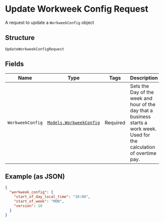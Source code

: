 
# Update Workweek Config Request

A request to update a `WorkweekConfig` object

## Structure

`UpdateWorkweekConfigRequest`

## Fields

| Name | Type | Tags | Description |
|  --- | --- | --- | --- |
| `WorkweekConfig` | [`Models.WorkweekConfig`](/doc/models/workweek-config.md) | Required | Sets the Day of the week and hour of the day that a business starts a<br>work week. Used for the calculation of overtime pay. |

## Example (as JSON)

```json
{
  "workweek_config": {
    "start_of_day_local_time": "10:00",
    "start_of_week": "MON",
    "version": 10
  }
}
```

